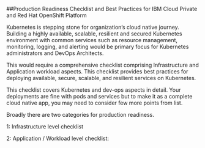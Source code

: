 ##Production Readiness Checklist and Best Practices for IBM Cloud Private and Red Hat OpenShift Platform  
 

Kubernetes is stepping stone for organization’s cloud native journey. Building a highly available, scalable, resilient and secured Kubernetes environment with common services such as resource management, monitoring, logging, and alerting would be primary focus for Kubernetes administrators and DevOps Architects.  

This would require a comprehensive checklist comprising Infrastructure and Application workload aspects. This checklist provides best practices for deploying available, secure, scalable, and resilient services on Kubernetes. 

This checklist covers Kubernetes and dev-ops aspects in detail. Your deployments are fine with pods and services but to make it as a complete cloud native app, you may need to consider few more points from list.   

 

Broadly there are two categories for production readiness.  

1: Infrastructure level checklist 

2: Application / Workload level checklist: 
